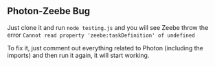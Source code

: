## Photon-Zeebe Bug

Just clone it and run `node testing.js` and you will see Zeebe throw the error `Cannot read property 'zeebe:taskDefinition' of undefined`

To fix it, just comment out everything related to Photon (including the imports) and then run it again, it will start working.